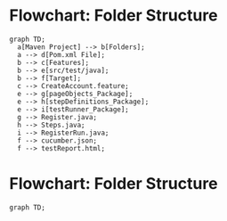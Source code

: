 # Flowchart: Folder Structure
```mermaid
graph TD;
  a[Maven Project] --> b[Folders];
  a --> d[Pom.xml File];
  b --> c[Features];
  b --> e[src/test/java];
  b --> f[Target];
  c --> CreateAccount.feature;
  e --> g[pageObjects_Package];
  e --> h[stepDefinitions_Package];
  e --> i[testRunner_Package];
  g --> Register.java;
  h --> Steps.java;
  i --> RegisterRun.java;
  f --> cucumber.json;
  f --> testReport.html;
```

# Flowchart: Folder Structure
```mermaid
graph TD;
  
```
